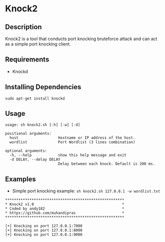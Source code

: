 # Knock2

Description
------------
Knock2 is a tool that conducts port knocking bruteforce attack and can act as a simple port knocking client.

Requirements
-------------
* Knockd

Installing Dependencies
-------------
`sudo apt-get install knockd`

Usage
-------------
```
usage: sh knock2.sh [-h] [-w] [-d]

positional arguments:
  host                  Hostname or IP address of the host.
  wordlist              Port Wordlist (3 lines combination)

optional arguments:
  -h, --help            show this help message and exit
  -d DELAY, --delay DELAY
                        Delay between each knock. Default is 200 ms.
```

Examples
-------------
* Simple port knocking example: 
`sh knock2.sh 127.0.0.1 -w wordlist.txt`
```
******************************************************
* Knock2 v1.0                                        *
* Coded by andy182                                   *
* https://github.com/muhandipras                     *
******************************************************

[+] Knocking on port 127.0.0.1:7000
[+] Knocking on port 127.0.0.1:8000
[+] Knocking on port 127.0.0.1:9000 
```
